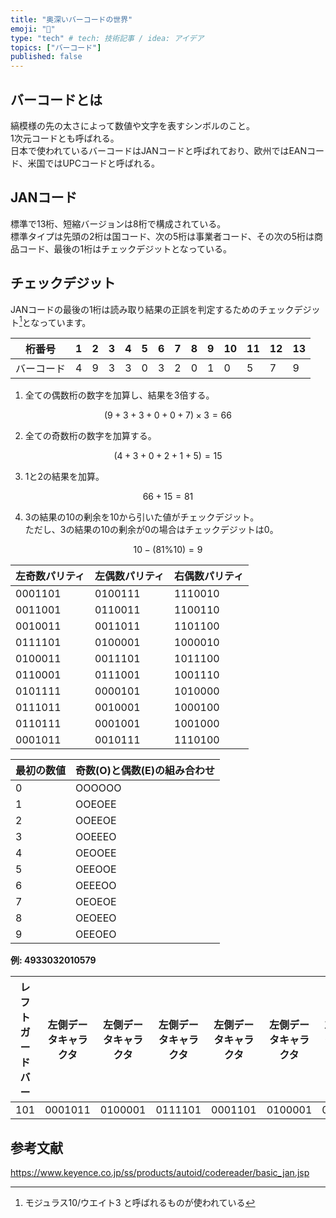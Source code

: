 ```yaml
---
title: "奥深いバーコードの世界"
emoji: "🏁"
type: "tech" # tech: 技術記事 / idea: アイデア
topics: ["バーコード"]
published: false
---
```


## バーコードとは

縞模様の先の太さによって数値や文字を表すシンボルのこと。  
1次元コードとも呼ばれる。  
日本で使われているバーコードはJANコードと呼ばれており、欧州ではEANコード、米国ではUPCコードと呼ばれる。  

## JANコード

標準で13桁、短縮バージョンは8桁で構成されている。  
標準タイプは先頭の2桁は国コード、次の5桁は事業者コード、その次の5桁は商品コード、最後の1桁はチェックデジットとなっている。  

## チェックデジット

JANコードの最後の1桁は読み取り結果の正誤を判定するためのチェックデジット[^1]となっています。  

[^1]:モジュラス10/ウエイト3 と呼ばれるものが使われている

|桁番号|1|2|3|4|5|6|7|8|9|10|11|12|13|
|------|-|-|-|-|-|-|-|-|-|--|--|--|--|
|バーコード|4|9|3|3|0|3|2|0|1|0|5|7|9|

1. 全ての偶数桁の数字を加算し、結果を3倍する。  

$$ (9+3+3+0+0+7)×3=66 $$

2. 全ての奇数桁の数字を加算する。  

$$ (4+3+0+2+1+5)=15 $$

3. 1と2の結果を加算。  

$$ 66+15=81 $$

4. 3の結果の10の剰余を10から引いた値がチェックデジット。  
ただし、3の結果の10の剰余が0の場合はチェックデジットは0。  

$$ 10-(81\%10)=9 $$

|左奇数パリティ|左偶数パリティ|右偶数パリティ|
|--------------|--------------|--------------|
|0001101|0100111|1110010|
|0011001|0110011|1100110|
|0010011|0011011|1101100|
|0111101|0100001|1000010|
|0100011|0011101|1011100|
|0110001|0111001|1001110|
|0101111|0000101|1010000|
|0111011|0010001|1000100|
|0110111|0001001|1001000|
|0001011|0010111|1110100|

|最初の数値|奇数(O)と偶数(E)の組み合わせ|
|----------|----------------------|
|0|OOOOOO|
|1|OOEOEE|
|2|OOEEOE|
|3|OOEEEO|
|4|OEOOEE|
|5|OEEOOE|
|6|OEEEOO|
|7|OEOEOE|
|8|OEOEEO|
|9|OEEOEO|

**例: 4933032010579**

|レフトガードバー|左側データキャラクタ|左側データキャラクタ|左側データキャラクタ|左側データキャラクタ|左側データキャラクタ|左側データキャラクタ|センターバー|右側データキャラクタ|右側データキャラクタ|右側データキャラクタ|右側データキャラクタ|右側データキャラクタ|チェックデジット|ライドガードバー|
|-|-|-|-|-|-|-|-|-|-|-|-|-|-|-|
|101|0001011|0100001|0111101|0001101|0100001|0011011|01010|1110010|1100110|1110010|1001110|1000100|1110100|101|

## 参考文献

https://www.keyence.co.jp/ss/products/autoid/codereader/basic_jan.jsp

